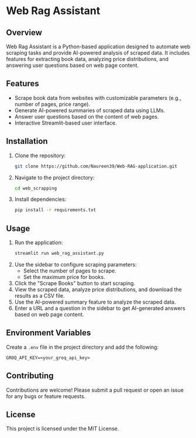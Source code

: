 # Web Rag Assistant

## Overview
Web Rag Assistant is a Python-based application designed to automate web scraping tasks and provide AI-powered analysis of scraped data. It includes features for extracting book data, analyzing price distributions, and answering user questions based on web page content.

## Features
- Scrape book data from websites with customizable parameters (e.g., number of pages, price range).
- Generate AI-powered summaries of scraped data using LLMs.
- Answer user questions based on the content of web pages.
- Interactive Streamlit-based user interface.

## Installation
1. Clone the repository:
   ```bash
   git clone https://github.com/Naureen39/Web-RAG-application.git
   ```
2. Navigate to the project directory:
   ```bash
   cd web_scrapping
   ```
3. Install dependencies:
   ```bash
   pip install -r requirements.txt
   ```

## Usage
1. Run the application:
   ```bash
   streamlit run web_rag_assistant.py
   ```
2. Use the sidebar to configure scraping parameters:
   - Select the number of pages to scrape.
   - Set the maximum price for books.
3. Click the "Scrape Books" button to start scraping.
4. View the scraped data, analyze price distributions, and download the results as a CSV file.
5. Use the AI-powered summary feature to analyze the scraped data.
6. Enter a URL and a question in the sidebar to get AI-generated answers based on web page content.

## Environment Variables
Create a `.env` file in the project directory and add the following:
```
GROQ_API_KEY=<your_groq_api_key>
```

## Contributing
Contributions are welcome! Please submit a pull request or open an issue for any bugs or feature requests.

## License
This project is licensed under the MIT License.
